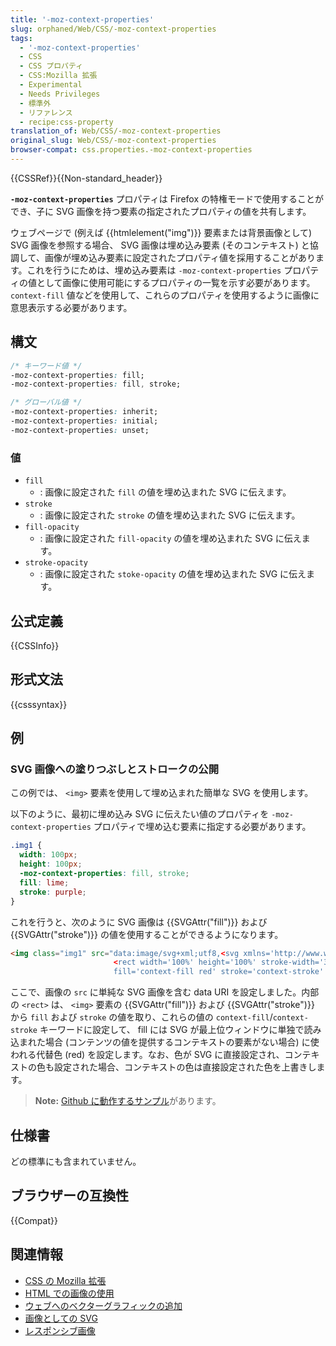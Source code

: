 ```yaml
---
title: '-moz-context-properties'
slug: orphaned/Web/CSS/-moz-context-properties
tags:
  - '-moz-context-properties'
  - CSS
  - CSS プロパティ
  - CSS:Mozilla 拡張
  - Experimental
  - Needs Privileges
  - 標準外
  - リファレンス
  - recipe:css-property
translation_of: Web/CSS/-moz-context-properties
original_slug: Web/CSS/-moz-context-properties
browser-compat: css.properties.-moz-context-properties
---
```

{{CSSRef}}{{Non-standard_header}}

**`-moz-context-properties`** プロパティは Firefox の特権モードで使用することができ、子に SVG 画像を持つ要素の指定されたプロパティの値を共有します。

ウェブページで (例えば {{htmlelement("img")}} 要素または背景画像として) SVG 画像を参照する場合、 SVG 画像は埋め込み要素 (そのコンテキスト) と協調して、画像が埋め込み要素に設定されたプロパティ値を採用することがあります。これを行うにためは、埋め込み要素は `-moz-context-properties` プロパティの値として画像に使用可能にするプロパティの一覧を示す必要があります。 `context-fill` 値などを使用して、これらのプロパティを使用するように画像に意思表示する必要があります。

## 構文

```css
/* キーワード値 */
-moz-context-properties: fill;
-moz-context-properties: fill, stroke;

/* グローバル値 */
-moz-context-properties: inherit;
-moz-context-properties: initial;
-moz-context-properties: unset;
```

### 値

- `fill`
  - : 画像に設定された `fill` の値を埋め込まれた SVG に伝えます。
- `stroke`
  - : 画像に設定された `stroke` の値を埋め込まれた SVG に伝えます。
- `fill-opacity`
  - : 画像に設定された `fill-opacity` の値を埋め込まれた SVG に伝えます。
- `stroke-opacity`
  - : 画像に設定された `stoke-opacity` の値を埋め込まれた SVG に伝えます。

## 公式定義

{{CSSInfo}}

## 形式文法

{{csssyntax}}

## 例

### SVG 画像への塗りつぶしとストロークの公開

この例では、 `<img>` 要素を使用して埋め込まれた簡単な SVG を使用します。

以下のように、最初に埋め込み SVG に伝えたい値のプロパティを `-moz-context-properties` プロパティで埋め込む要素に指定する必要があります。

```css
.img1 {
  width: 100px;
  height: 100px;
  -moz-context-properties: fill, stroke;
  fill: lime;
  stroke: purple;
}
```

これを行うと、次のように SVG 画像は {{SVGAttr("fill")}} および {{SVGAttr("stroke")}} の値を使用することができるようになります。

```html
<img class="img1" src="data:image/svg+xml;utf8,<svg xmlns='http://www.w3.org/2000/svg'>
                       <rect width='100%' height='100%' stroke-width='30px'
                       fill='context-fill red' stroke='context-stroke' fill-opacity='0.5'/></svg>">
```

ここで、画像の `src` に単純な SVG 画像を含む data URI を設定しました。内部の `<rect>` は、 `<img>` 要素の {{SVGAttr("fill")}} および {{SVGAttr("stroke")}} から `fill` および `stroke` の値を取り、これらの値の `context-fill`/`context-stroke` キーワードに設定して、 fill には SVG が最上位ウィンドウに単独で読み込まれた場合 (コンテンツの値を提供するコンテキストの要素がない場合) に使われる代替色 (red) を設定します。なお、色が SVG に直接設定され、コンテキストの色も設定された場合、コンテキストの色は直接設定された色を上書きします。

> **Note:** [Github に動作するサンプル](https://mdn.github.io/css-examples/moz-context-properties/)があります。

## 仕様書

どの標準にも含まれていません。

## ブラウザーの互換性

{{Compat}}

## 関連情報

- [CSS の Mozilla 拡張](/ja/docs/Web/CSS/Mozilla_Extensions)
- [HTML での画像の使用](/ja/docs/Web/Media/images)
- [ウェブへのベクターグラフィックの追加](/ja/docs/Learn/HTML/Multimedia_and_embedding/Adding_vector_graphics_to_the_Web)
- [画像としての SVG](/ja/docs/Web/SVG/SVG_as_an_Image)
- [レスポンシブ画像](/ja/docs/Learn/HTML/Multimedia_and_embedding/Responsive_images)
